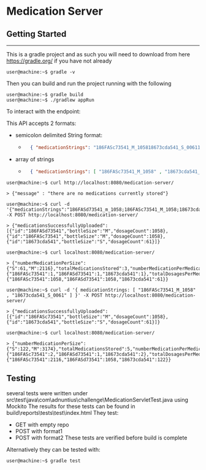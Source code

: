 # Medication Server
## Getting Started
---
This is a gradle project and as such you will need to download from here https://gradle.org/ if you have not already

```console
user@machine:~$ gradle -v
```

Then you can build and run the project running with the following
```console
user@machine:~$ gradle build
user@machine:~$ ./gradlew appRun
```

To interact with the endpoint:

This API accepts 2 formats:

- semicolon delimited String format:

    - ```json  
        { "medicationStrings": "186FASc73541_M_105818673cda541_S_0061186FASc73541_M_1058;18673cda541_S_0061;" }
        ```

- array of strings

    - ```json
        { "medicationStrings": [ "186FASc73541_M_1058" , "18673cda541_S_0061" ] }
        ```
```console
user@machine:~$ curl http://localhost:8080/medication-server/

> {"message" : "there are no medications currently stored"}

user@machine:~$ curl -d '{"medicationStrings":"186FASd73541_m_1058;186FASc73541_M_1058;18673cda541_S_0061;"}' -X POST http://localhost:8080/medication-server/

> {"medicationsSuccessfullyUploaded":[{"id":"186FASd73541","bottleSize":"M","dosageCount":1058},{"id":"186FASc73541","bottleSize":"M","dosageCount":1058},{"id":"18673cda541","bottleSize":"S","dosageCount":61}]}

user@machine:~$ curl localhost:8080/medication-server/

> {"numberMedicationPerSize":{"S":61,"M":2116},"totalMedicationsStored":3,"numberMedicationPerMedication":{"186FASc73541":1,"186FASd73541":1,"18673cda541":1},"totalDosagesPerMedication":{"186FASc73541":1058,"186FASd73541":1058,"18673cda541":61}}

user@machine:~$ curl -d '{ medicationStrings: [ "186FASc73541_M_1058" , "18673cda541_S_0061" ] }' -X POST http://localhost:8080/medication-server/

> {"medicationsSuccessfullyUploaded":[{"id":"186FASc73541","bottleSize":"M","dosageCount":1058},{"id":"18673cda541","bottleSize":"S","dosageCount":61}]}

user@machine:~$ curl localhost:8080/medication-server/

> {"numberMedicationPerSize":{"S":122,"M":3174},"totalMedicationsStored":5,"numberMedicationPerMedication":{"186FASc73541":2,"186FASd73541":1,"18673cda541":2},"totalDosagesPerMedication":{"186FASc73541":2116,"186FASd73541":1058,"18673cda541":122}}
```

## Testing 
several tests were written under src\test\java\com\adnuntius\challenge\MedicationServletTest.java using Mockito
The results for these tests can be found in build\reports\tests\test\index.html
They test:
- GET with empty repo
- POST with format1
- POST with format2
These tests are verified before build is complete

Alternatively they can be tested with:

```console
user@machine:~$ gradle test
```
